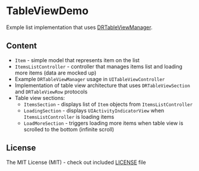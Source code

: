 # TableViewDemo

Exmple list implementation that uses [DRTableViewManager](https://github.com/darrarski/DRTableViewManager-iOS).

## Content

- `Item` - simple model that represents item on the list
- `ItemsListController` - controller that manages items list and loading more items (data are mocked up)
- Example `DRTableViewManager` usage in `UITableViewController`
- Implementation of table view architecture that uses `DRTableViewSection` and `DRTableViewRow` protocols
- Table view sections:
  - `ItemsSection` - displays list of `Item` objects from `ItemsListController`
  - `LoadingSection` - displays `UIActivityIndicatorView` when `ItemsListController` is loading items
  - `LoadMoreSection` - triggers loading more items when table view is scrolled to the bottom (infinite scroll)

## License

The MIT License (MIT) - check out included [LICENSE](LICENSE) file